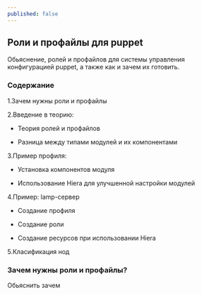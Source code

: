 ```yaml
---
published: false
---
```

## Роли и профайлы для puppet

Обьяснение, ролей и профайлов для системы управления конфигурацией puppet,
а также как и зачем их готовить.

### Содержание

1.Зачем нужны роли и профайлы

2.Введение в теорию:

- Теория ролей и профайлов

- Разница между типами модулей и их компонентами

3.Пример профиля:

- Установка компонентов модуля

- Использование Hiera для улучшенной настройки модулей

4.Пример: lamp-сервер

- Создание профиля

- Создание роли

- Создание ресурсов при использовании Hiera

5.Класификация нод

### Зачем нужны роли и профайлы?

Обьяснить зачем

